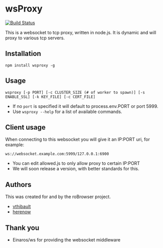 wsProxy
=======
[![Build Status](https://travis-ci.org/herenow/wsProxy.svg?branch=master)](https://travis-ci.org/herenow/wsProxy)

This is a websocket to tcp proxy, written in node.js. It is dynamic and will proxy to various tcp servers.


Installation
----------
```
npm install wsproxy -g
```


Usage
----------

```
wsproxy [-p PORT] [-c CLUSTER_SIZE (# of worker to spawn)] [-s ENABLE_SSL] [-k KEY_FILE] [-c CERT_FILE]
```
* If no `port` is specified it will default to process.env.PORT or port 5999.
* Use `wsproxy --help` for a list of available commands.


Client usage
----------
When connecting to this websocket you will give it an IP:PORT uri, for example:
```
ws://websocket.example.com:5999/127.0.0.1:6900
```
* You can edit allowed.js to only allow proxy to certain IP:PORT
* We will soon release a version, with better standards for this.


Authors
---------
This was created for and by the roBrowser project.
- [vthibault](https://github.com/vthibault)
- [herenow](https://github.com/herenow)


Thank you
----------
- Einaros/ws for providing the websocket middleware
